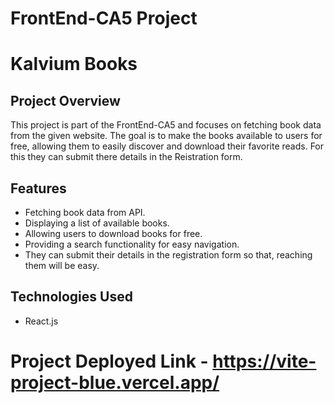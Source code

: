 # FrontEnd-CA5 Project

# Kalvium Books

## Project Overview

This project is part of the FrontEnd-CA5 and focuses on fetching book data from the given website. The goal is to make the books available to users for free, allowing them to easily discover and download their favorite reads. For this they can submit there details in the Reistration form.

## Features

- Fetching book data from API.
- Displaying a list of available books.
- Allowing users to download books for free.
- Providing a search functionality for easy navigation.
- They can submit their details in the registration form so that, reaching them will be easy.

## Technologies Used
- React.js

# Project Deployed Link - https://vite-project-blue.vercel.app/
